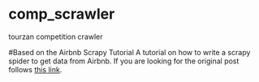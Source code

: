 # comp_scrawler
tourzan competition crawler


#Based on the Airbnb Scrapy Tutorial
A tutorial on how to write a scrapy spider to get data from Airbnb.
If you are looking for the original post follows [this link](http://www.verginer.eu/blog/web-scraping-airbnb/).
